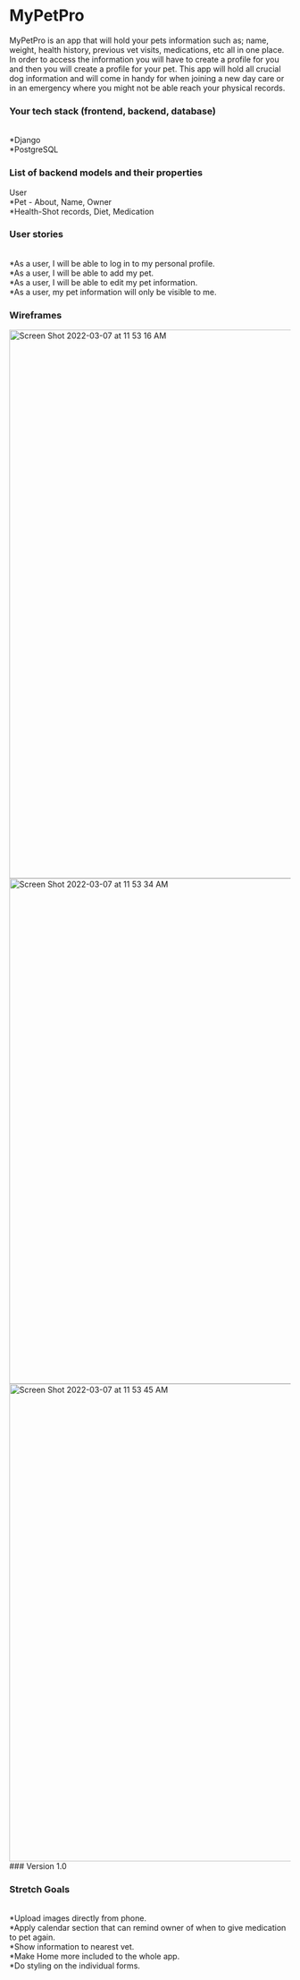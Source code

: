 # MyPetPro
MyPetPro is an app that will hold your pets information such as; name, weight, health history, previous vet visits, medications, etc all in one place. In order to access the information you will have to create a profile for you and then you will create a profile for your pet. This app will hold all crucial dog information and will come in handy for when joining a new day care or in an emergency where you might not be able reach your physical records.
### Your tech stack (frontend, backend, database)
<br>*Django
<br>*PostgreSQL
### List of backend models and their properties
User
<br>*Pet - About, Name, Owner
<br>*Health-Shot records, Diet, Medication
### User stories
<br>*As a user, I will be able to log in to my personal profile.
<br>*As a user, I will be able to add my pet.
<br>*As a user, I will be able to edit my pet information.
<br>*As a user, my pet information will only be visible to me.
### Wireframes
<img width="981" alt="Screen Shot 2022-03-07 at 11 53 16 AM" src="https://media.git.generalassemb.ly/user/40831/files/82ed5c80-9e0d-11ec-9589-f0b64c9b1602">
<img width="904" alt="Screen Shot 2022-03-07 at 11 53 34 AM" src="https://media.git.generalassemb.ly/user/40831/files/a1ebee80-9e0d-11ec-9b1e-5ffaa47347a4">
<img width="854" alt="Screen Shot 2022-03-07 at 11 53 45 AM" src="https://media.git.generalassemb.ly/user/40831/files/a6180c00-9e0d-11ec-9dad-e741125f1d84">
### Version 1.0


### Stretch Goals
<br>*Upload images directly from phone.
<br>*Apply calendar section that can remind owner of when to give medication to pet again.
<br>*Show information to nearest vet.
<br>*Make Home more included to the whole app.
<br>*Do styling on the individual forms.